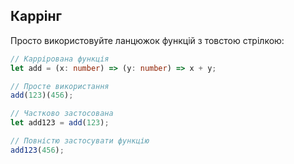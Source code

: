 ## Каррінг

Просто використовуйте ланцюжок функцій з товстою стрілкою:

```ts
// Каррірована функція
let add = (x: number) => (y: number) => x + y;

// Просте використання
add(123)(456);

// Частково застосована
let add123 = add(123);

// Повністю застосувати функцію
add123(456);
```